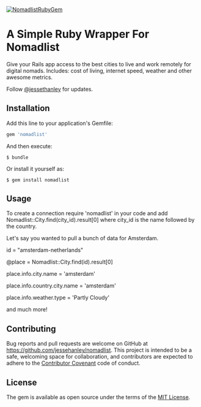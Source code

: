 
[![NomadlistRubyGem](https://join.nomadlist.com/assets/logo.png)](http://nomadlist.com)


# A Simple Ruby Wrapper For Nomadlist

Give your Rails app access to the best cities to live and work remotely for digital nomads. Includes: cost of living, internet speed, weather and other awesome metrics.

Follow [@jessethanley](https://twitter.com/jessethanley) for updates.

## Installation

Add this line to your application's Gemfile:

```ruby
gem 'nomadlist'
```

And then execute:

    $ bundle

Or install it yourself as:

    $ gem install nomadlist

## Usage

To create a connection require 'nomadlist' in your code and add Nomadlist::City.find(city_id).result[0] where city_id is the name followed by the country.

Let's say you wanted to pull a bunch of data for Amsterdam.

id = "amsterdam-netherlands"

@place = Nomadlist::City.find(id).result[0]

place.info.city.name = 'amsterdam'

place.info.country.city.name = 'amsterdam'

place.info.weather.type = 'Partly Cloudy'

and much more!


## Contributing

Bug reports and pull requests are welcome on GitHub at https://github.com/jessehanley/nomadlist. This project is intended to be a safe, welcoming space for collaboration, and contributors are expected to adhere to the [Contributor Covenant](http://contributor-covenant.org) code of conduct.


## License

The gem is available as open source under the terms of the [MIT License](http://opensource.org/licenses/MIT).

